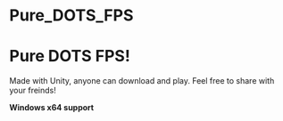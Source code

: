 # Pure_DOTS_FPS
<h1>Pure DOTS FPS!</h1>

Made with Unity, anyone can download and play. Feel free to share with your freinds!

<strong>Windows x64 support<strong>
